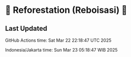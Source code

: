 
# 🌳 Reforestation (Reboisasi) 🌲

## Last Updated

GitHub Actions time: Sat Mar 22 22:18:47 UTC 2025

Indonesia/Jakarta time: Sun Mar 23 05:18:47 WIB 2025
